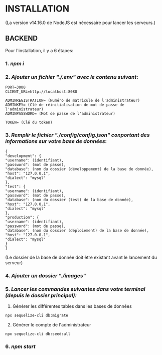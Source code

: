# INSTALLATION

(La version v14.16.0 de NodeJS est nécessaire pour lancer les serveurs.)

## BACKEND

Pour l'installation, il y a 6 étapes:

### 1. _npm i_

### 2. _Ajouter un fichier "**./.env**" avec le contenu suivant_:

```
PORT=3000
CLIENT_URL=http://localhost:8080

ADMINREGISTRATION= (Numéro de matricule de l'administrateur)
ADMINKEY= (Clé de réinitialisation de mot de passe de l'administrateur)
ADMINPASSWORD= (Mot de passe de l'administrateur)

TOKEN= (Clé du token)
```

### 3. _Remplir le fichier "**./config/config.json**" conportant des informations sur votre base de données_:

```
{
"development": {
"username": (identifiant),
"password": (mot de passe),
"database": (nom du dossier (développement) de la base de donnée),
"host": "127.0.0.1",
"dialect": "mysql"
},
"test": {
"username": (identifiant),
"password": (mot de passe),
"database": (nom du dossier (test) de la base de donnée),
"host": "127.0.0.1",
"dialect": "mysql"
},
"production": {
"username": (identifiant),
"password": (mot de passe),
"database": (nom du dossier (déploiement) de la base de donnée),
"host": "127.0.0.1",
"dialect": "mysql"
}
}
```

(Le dossier de la base de donnée doit être existant avant le lancement du serveur)

### 4. _Ajouter un dossier "**./images**"_

### 5. _Lancer les commandes suivantes dans votre terminal (depuis le dossier principal):_

1. Générer les différentes tables dans les bases de données

```
npx sequelize-cli db:migrate
```

2. Générer le compte de l'administrateur

```
npx sequelize-cli db:seed:all
```

### 6. _npm start_
